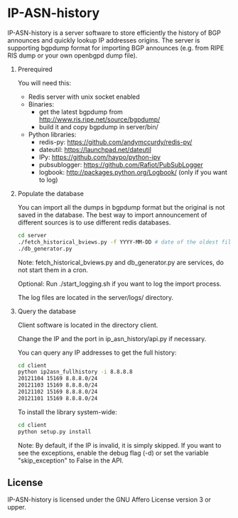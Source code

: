 IP-ASN-history
==============

IP-ASN-history is a server software to store efficiently the history
of BGP announces and quickly lookup IP addresses origins. The server
is supporting bgpdump format for importing BGP announces (e.g. from RIPE RIS dump
or your own openbgpd dump file).

1.  Prerequired

    You will need this:

    * Redis server with unix socket enabled
    * Binaries:
        - get the latest bgpdump from http://www.ris.ripe.net/source/bgpdump/
        - build it and copy bgpdump in server/bin/
    * Python libraries:
        - redis-py: https://github.com/andymccurdy/redis-py/
        - dateutil: https://launchpad.net/dateutil
        - IPy: https://github.com/haypo/python-ipy
        - pubsublogger: https://github.com/Rafiot/PubSubLogger
        - logbook: http://packages.python.org/Logbook/ (only if you want to log)

2.  Populate the database

    You can import all the dumps in bgpdump format but the original is not saved in
    the database. The best way to import announcement of different sources is to use
    different redis databases.

    ```bash
    cd server
    ./fetch_historical_bviews.py -f YYYY-MM-DD # date of the oldest file to download
    ./db_generator.py
    ```

    Note: fetch_historical_bviews.py and db_generator.py are services, do not start them in a cron.

    Optional: Run ./start_logging.sh if you want to log the import process.

    The log files are located in the server/logs/ directory.

3.  Query the database

    Client software is located in the directory client.

    Change the IP and the port in ip_asn_history/api.py if necessary.

    You can query any IP addresses to get the full history:

    ```bash
    cd client
    python ip2asn_fullhistory -i 8.8.8.8
    20121104 15169 8.8.8.0/24
    20121103 15169 8.8.8.0/24
    20121102 15169 8.8.8.0/24
    20121101 15169 8.8.8.0/24
    ```

    To install the library system-wide:

    ```bash
    cd client
    python setup.py install
    ```

    Note: By default, if the IP is invalid, it is simply skipped. If you want
    to see the exceptions, enable the debug flag (-d) or set the variable
    "skip_exception" to False in the API.

License
-------

IP-ASN-history is licensed under the GNU Affero License version 3 or upper.
